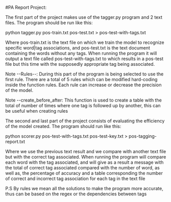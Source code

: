 #PA
Report Project:

The first part of the project makes use of the tagger.py program and 2 text files.
The program should be run like this:

python tagger.py pos-train.txt pos-test.txt > pos-test-with-tags.txt

Where pos-train.txt is the text file on which we train the model to recognize specific word|tag associations, and pos-test.txt is the text document containing the words without any tags. When running the program it will output a text file  called pos-test-with-tags.txt to which results in a pos-test file but this time with the supposedly appropriate tag being associated.

Note --Rules--:
During this part of the program is being selected to use the first rule. There are a total of 5 rules which can be modified hard-coding inside the function rules. Each rule can increase or decrease the precision of the model.

Note --create_before_after:
This function is used to create a table with the total of number of times where one tag is followed up by another, this can be useful when creating rules 

The second and last part of the project consists of evaluating the efficiency of the model created.
The program should run like this:

python scorer.py pos-test-with-tags.txt pos-test-key.txt > pos-tagging-report.txt

Where we use the previous text result and we compare with another text file but with the correct tag associated. When running the program will compare each word with the tag associated, and will give as a result a message with the total of correct tag associated compared with the number of word, as well as, the percentage of accuracy and a table corresponding the number of correct and incorrect tag association for each tag in the text file

P.S By rules we mean all the solutions to make the program more accurate, thus can be based on the regex or the dependencies between tags

